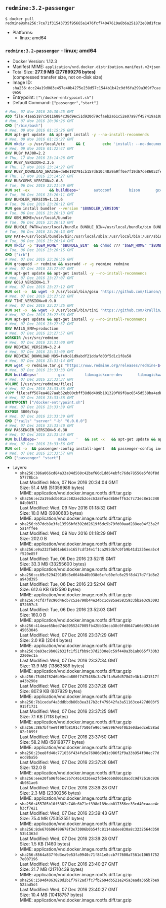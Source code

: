 ## `redmine:3.2-passenger`

```console
$ docker pull redmine@sha256:7ce71f31543735f95665a1476fcf74047619a6b6a251872e08d1fcadcf444abc
```

-	Platforms:
	-	linux; amd64

### `redmine:3.2-passenger` - linux; amd64

-	Docker Version: 1.12.3
-	Manifest MIME: `application/vnd.docker.distribution.manifest.v2+json`
-	Total Size: **277.9 MB (277899276 bytes)**  
	(compressed transfer size, not on-disk size)
-	Image ID: `sha256:dcc24a19d083e457e40b4275e238d57c1544b1b42c9df6fa299a309f7cae0e56`
-	Entrypoint: `["\/docker-entrypoint.sh"]`
-	Default Command: `["passenger","start"]`

```dockerfile
# Mon, 07 Nov 2016 20:30:25 GMT
ADD file:41ea5187c50116884c38d9ec51d920d79cfaeb2a61c52e07a97f457419a10a4f in / 
# Mon, 07 Nov 2016 20:30:26 GMT
CMD ["/bin/bash"]
# Wed, 09 Nov 2016 01:15:26 GMT
RUN apt-get update 	&& apt-get install -y --no-install-recommends 		bzip2 		ca-certificates 		libffi-dev 		libgdbm3 		libssl-dev 		libyaml-dev 		procps 		zlib1g-dev 	&& rm -rf /var/lib/apt/lists/*
# Wed, 09 Nov 2016 01:15:27 GMT
RUN mkdir -p /usr/local/etc 	&& { 		echo 'install: --no-document'; 		echo 'update: --no-document'; 	} >> /usr/local/etc/gemrc
# Wed, 09 Nov 2016 01:22:47 GMT
ENV RUBY_MAJOR=2.2
# Thu, 17 Nov 2016 23:14:26 GMT
ENV RUBY_VERSION=2.2.6
# Thu, 17 Nov 2016 23:14:27 GMT
ENV RUBY_DOWNLOAD_SHA256=de8e192791cb157d610c48a9a9ff6e7f19d67ce86052feae62b82e3682cc675f
# Thu, 17 Nov 2016 23:14:27 GMT
ENV RUBYGEMS_VERSION=2.6.8
# Tue, 06 Dec 2016 23:21:49 GMT
RUN set -ex 		&& buildDeps=' 		autoconf 		bison 		gcc 		libbz2-dev 		libgdbm-dev 		libglib2.0-dev 		libncurses-dev 		libreadline-dev 		libxml2-dev 		libxslt-dev 		make 		ruby 		wget 	' 	&& apt-get update 	&& apt-get install -y --no-install-recommends $buildDeps 	&& rm -rf /var/lib/apt/lists/* 		&& wget -O ruby.tar.gz "https://cache.ruby-lang.org/pub/ruby/${RUBY_MAJOR%-rc}/ruby-$RUBY_VERSION.tar.gz" 	&& echo "$RUBY_DOWNLOAD_SHA256 *ruby.tar.gz" | sha256sum -c - 		&& mkdir -p /usr/src/ruby 	&& tar -xzf ruby.tar.gz -C /usr/src/ruby --strip-components=1 	&& rm ruby.tar.gz 		&& cd /usr/src/ruby 		&& { 		echo '#define ENABLE_PATH_CHECK 0'; 		echo; 		cat file.c; 	} > file.c.new 	&& mv file.c.new file.c 		&& autoconf 	&& ./configure --disable-install-doc --enable-shared 	&& make -j"$(nproc)" 	&& make install 		&& apt-get purge -y --auto-remove $buildDeps 	&& cd / 	&& rm -r /usr/src/ruby 		&& gem update --system "$RUBYGEMS_VERSION"
# Tue, 06 Dec 2016 23:26:11 GMT
ENV BUNDLER_VERSION=1.13.6
# Tue, 06 Dec 2016 23:26:12 GMT
RUN gem install bundler --version "$BUNDLER_VERSION"
# Tue, 06 Dec 2016 23:26:13 GMT
ENV GEM_HOME=/usr/local/bundle
# Tue, 06 Dec 2016 23:26:13 GMT
ENV BUNDLE_PATH=/usr/local/bundle BUNDLE_BIN=/usr/local/bundle/bin BUNDLE_SILENCE_ROOT_WARNING=1 BUNDLE_APP_CONFIG=/usr/local/bundle
# Tue, 06 Dec 2016 23:26:13 GMT
ENV PATH=/usr/local/bundle/bin:/usr/local/sbin:/usr/local/bin:/usr/sbin:/usr/bin:/sbin:/bin
# Tue, 06 Dec 2016 23:26:14 GMT
RUN mkdir -p "$GEM_HOME" "$BUNDLE_BIN" 	&& chmod 777 "$GEM_HOME" "$BUNDLE_BIN"
# Tue, 06 Dec 2016 23:26:15 GMT
CMD ["irb"]
# Wed, 07 Dec 2016 23:26:56 GMT
RUN groupadd -r redmine && useradd -r -g redmine redmine
# Wed, 07 Dec 2016 23:27:07 GMT
RUN apt-get update && apt-get install -y --no-install-recommends 		ca-certificates 		wget 	&& rm -rf /var/lib/apt/lists/*
# Wed, 07 Dec 2016 23:27:07 GMT
ENV GOSU_VERSION=1.7
# Wed, 07 Dec 2016 23:27:12 GMT
RUN set -x 	&& wget -O /usr/local/bin/gosu "https://github.com/tianon/gosu/releases/download/$GOSU_VERSION/gosu-$(dpkg --print-architecture)" 	&& wget -O /usr/local/bin/gosu.asc "https://github.com/tianon/gosu/releases/download/$GOSU_VERSION/gosu-$(dpkg --print-architecture).asc" 	&& export GNUPGHOME="$(mktemp -d)" 	&& gpg --keyserver ha.pool.sks-keyservers.net --recv-keys B42F6819007F00F88E364FD4036A9C25BF357DD4 	&& gpg --batch --verify /usr/local/bin/gosu.asc /usr/local/bin/gosu 	&& rm -r "$GNUPGHOME" /usr/local/bin/gosu.asc 	&& chmod +x /usr/local/bin/gosu 	&& gosu nobody true
# Wed, 07 Dec 2016 23:27:22 GMT
ENV TINI_VERSION=v0.9.0
# Wed, 07 Dec 2016 23:27:25 GMT
RUN set -x 	&& wget -O /usr/local/bin/tini "https://github.com/krallin/tini/releases/download/$TINI_VERSION/tini" 	&& wget -O /usr/local/bin/tini.asc "https://github.com/krallin/tini/releases/download/$TINI_VERSION/tini.asc" 	&& export GNUPGHOME="$(mktemp -d)" 	&& gpg --keyserver ha.pool.sks-keyservers.net --recv-keys 6380DC428747F6C393FEACA59A84159D7001A4E5 	&& gpg --batch --verify /usr/local/bin/tini.asc /usr/local/bin/tini 	&& rm -r "$GNUPGHOME" /usr/local/bin/tini.asc 	&& chmod +x /usr/local/bin/tini 	&& tini -h
# Wed, 07 Dec 2016 23:27:56 GMT
RUN apt-get update && apt-get install -y --no-install-recommends 		imagemagick 		libmysqlclient18 		libpq5 		libsqlite3-0 				bzr 		git 		mercurial 		openssh-client 		subversion 	&& rm -rf /var/lib/apt/lists/*
# Wed, 07 Dec 2016 23:27:57 GMT
ENV RAILS_ENV=production
# Wed, 07 Dec 2016 23:27:57 GMT
WORKDIR /usr/src/redmine
# Wed, 07 Dec 2016 23:31:00 GMT
ENV REDMINE_VERSION=3.2.4
# Wed, 07 Dec 2016 23:31:09 GMT
ENV REDMINE_DOWNLOAD_MD5=fe9c81d9abdf21ddafd03f5d1c1f8a58
# Wed, 07 Dec 2016 23:31:14 GMT
RUN wget -O redmine.tar.gz "https://www.redmine.org/releases/redmine-${REDMINE_VERSION}.tar.gz" 	&& echo "$REDMINE_DOWNLOAD_MD5 redmine.tar.gz" | md5sum -c - 	&& tar -xvf redmine.tar.gz --strip-components=1 	&& rm redmine.tar.gz files/delete.me log/delete.me 	&& mkdir -p tmp/pdf public/plugin_assets 	&& chown -R redmine:redmine ./
# Wed, 07 Dec 2016 23:33:33 GMT
RUN buildDeps=' 		gcc 		libmagickcore-dev 		libmagickwand-dev 		libmysqlclient-dev 		libpq-dev 		libsqlite3-dev 		make 		patch 	' 	&& set -ex 	&& apt-get update && apt-get install -y $buildDeps --no-install-recommends 	&& rm -rf /var/lib/apt/lists/* 	&& bundle install --without development test 	&& for adapter in mysql2 postgresql sqlite3; do 		echo "$RAILS_ENV:" > ./config/database.yml; 		echo "  adapter: $adapter" >> ./config/database.yml; 		bundle install --without development test; 	done 	&& rm ./config/database.yml 	&& apt-get purge -y --auto-remove $buildDeps
# Wed, 07 Dec 2016 23:33:37 GMT
VOLUME [/usr/src/redmine/files]
# Wed, 07 Dec 2016 23:33:38 GMT
COPY file:aff587ea4827aab52eb00cbff38d8d409b101320f09f8ac6545d538ba4ed8f4f in / 
# Wed, 07 Dec 2016 23:33:38 GMT
ENTRYPOINT ["/docker-entrypoint.sh"]
# Wed, 07 Dec 2016 23:33:39 GMT
EXPOSE 3000/tcp
# Wed, 07 Dec 2016 23:33:39 GMT
CMD ["rails" "server" "-b" "0.0.0.0"]
# Wed, 07 Dec 2016 23:33:40 GMT
ENV PASSENGER_VERSION=5.0.30
# Wed, 07 Dec 2016 23:33:54 GMT
RUN buildDeps=' 		make 	' 	&& set -x 	&& apt-get update && apt-get install -y --no-install-recommends $buildDeps && rm -rf /var/lib/apt/lists/* 	&& gem install passenger --version "$PASSENGER_VERSION" 	&& apt-get purge -y --auto-remove $buildDeps
# Wed, 07 Dec 2016 23:33:56 GMT
RUN set -x 	&& passenger-config install-agent 	&& passenger-config install-standalone-runtime
# Wed, 07 Dec 2016 23:33:57 GMT
CMD ["passenger" "start"]
```

-	Layers:
	-	`sha256:386a066cd84a33a04d560c42bef66d1dd64ebfc76de78550e5fd0f8d57778bca`  
		Last Modified: Mon, 07 Nov 2016 20:34:04 GMT  
		Size: 51.4 MB (51356989 bytes)  
		MIME: application/vnd.docker.image.rootfs.diff.tar.gzip
	-	`sha256:ec2a19adcb601ac582ae2b2cec63a8fead8b8eff63c7c73ec8e1c34084b0b971`  
		Last Modified: Wed, 09 Nov 2016 01:18:32 GMT  
		Size: 10.0 MB (9980683 bytes)  
		MIME: application/vnd.docker.image.rootfs.diff.tar.gzip
	-	`sha256:b37dcb8e3fe13596bfd392dd2619f6dc9b79fd00aad288ee04f23a2f5a14ffee`  
		Last Modified: Wed, 09 Nov 2016 01:18:29 GMT  
		Size: 202.0 B  
		MIME: application/vnd.docker.image.rootfs.diff.tar.gzip
	-	`sha256:e9a232fbd01eb62e1657cdf34e1f1ca295db7c0fb9b41d1235eea5c4f520e85f`  
		Last Modified: Tue, 06 Dec 2016 23:52:15 GMT  
		Size: 33.3 MB (33255600 bytes)  
		MIME: application/vnd.docker.image.rootfs.diff.tar.gzip
	-	`sha256:cc89c529429105d3e0646b40b938d6cfc60efc6e25f8d417d7f1d8e2a943d395`  
		Last Modified: Tue, 06 Dec 2016 23:52:04 GMT  
		Size: 612.6 KB (612590 bytes)  
		MIME: application/vnd.docker.image.rootfs.diff.tar.gzip
	-	`sha256:4cfd7f8c90d46cb7c52e790b44e24bc1c885ae5835933bb2e3c93093872697c3`  
		Last Modified: Tue, 06 Dec 2016 23:52:03 GMT  
		Size: 160.0 B  
		MIME: application/vnd.docker.image.rootfs.diff.tar.gzip
	-	`sha256:414eae65bed74e8955247005fb42bb33eca38c0fd8647a66e3924cb945053046`  
		Last Modified: Wed, 07 Dec 2016 23:37:29 GMT  
		Size: 2.0 KB (2044 bytes)  
		MIME: application/vnd.docker.image.rootfs.diff.tar.gzip
	-	`sha256:0a93ec9b082b32fc1f51fbb9c37d2330e8c59f440a3b1ab065f730b32200ec1a`  
		Last Modified: Wed, 07 Dec 2016 23:37:34 GMT  
		Size: 13.9 MB (13863589 bytes)  
		MIME: application/vnd.docker.image.rootfs.diff.tar.gzip
	-	`sha256:75404782d6b93eda800f7d75488c3a7bf1a9a0d578d2e3b1ad21517fa43b290e`  
		Last Modified: Wed, 07 Dec 2016 23:37:28 GMT  
		Size: 807.9 KB (807929 bytes)  
		MIME: application/vnd.docker.image.rootfs.diff.tar.gzip
	-	`sha256:7b1cedaf4a3ddbbdb86b3ea317b2cf479642fa3a51163ce427d003f5915f1731`  
		Last Modified: Wed, 07 Dec 2016 23:37:25 GMT  
		Size: 7.1 KB (7118 bytes)  
		MIME: application/vnd.docker.image.rootfs.diff.tar.gzip
	-	`sha256:3867bf4ee9f90fb8191cf7506fe96c4e65967e6f0b3e0daedceb58ad82c1099f`  
		Last Modified: Wed, 07 Dec 2016 23:37:50 GMT  
		Size: 58.2 MB (58198777 bytes)  
		MIME: application/vnd.docker.image.rootfs.diff.tar.gzip
	-	`sha256:23ee8fd40c771056f434fe5e76086d9d1c086f2f9a33b954f00ec77decd8ba56`  
		Last Modified: Wed, 07 Dec 2016 23:37:26 GMT  
		Size: 132.0 B  
		MIME: application/vnd.docker.image.rootfs.diff.tar.gzip
	-	`sha256:eee20fa06f65ec267c4614326ee2fdb4c660d0618acdc9d72b18c9364b081ae6`  
		Last Modified: Wed, 07 Dec 2016 23:39:28 GMT  
		Size: 2.3 MB (2330256 bytes)  
		MIME: application/vnd.docker.image.rootfs.diff.tar.gzip
	-	`sha256:455705b10f5382c740c6b71ef398d189eab017356ec33cd40caaae4cb3cf7e21`  
		Last Modified: Wed, 07 Dec 2016 23:39:43 GMT  
		Size: 75.4 MB (75352551 bytes)  
		MIME: application/vnd.docker.image.rootfs.diff.tar.gzip
	-	`sha256:8de670606499678f3e73006b0b54fc8114abdee830a8c3232564d35053b1363d`  
		Last Modified: Wed, 07 Dec 2016 23:39:28 GMT  
		Size: 1.5 KB (1460 bytes)  
		MIME: application/vnd.docker.image.rootfs.diff.tar.gzip
	-	`sha256:8564a837f0d3ea9e53fa9940c71f841e8ccb7f7600a7561d1065f7527e007196`  
		Last Modified: Wed, 07 Dec 2016 23:40:27 GMT  
		Size: 21.7 MB (21710439 bytes)  
		MIME: application/vnd.docker.image.rootfs.diff.tar.gzip
	-	`sha256:1594d4063820d2b1f7972ad7fc7fb2694db521e245a3eada365b7be9523ad5d4`  
		Last Modified: Wed, 07 Dec 2016 23:40:27 GMT  
		Size: 10.4 MB (10418757 bytes)  
		MIME: application/vnd.docker.image.rootfs.diff.tar.gzip
